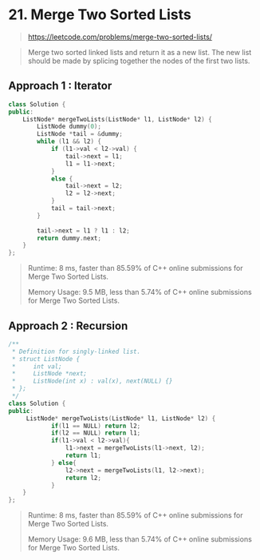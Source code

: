 # 21. Merge Two Sorted Lists

> https://leetcode.com/problems/merge-two-sorted-lists/

> Merge two sorted linked lists and return it as a new list. The new list should be made by splicing together the nodes of the first two lists.

## Approach 1 : Iterator

```cpp
class Solution {
public:
	ListNode* mergeTwoLists(ListNode* l1, ListNode* l2) {
		ListNode dummy(0);
		ListNode *tail = &dummy;
		while (l1 && l2) {
			if (l1->val < l2->val) {
				tail->next = l1;
				l1 = l1->next;
			}
			else {
				tail->next = l2;
				l2 = l2->next;
			}
			tail = tail->next;
		}
        
        tail->next = l1 ? l1 : l2;
		return dummy.next;
	}
};
```

> Runtime: 8 ms, faster than 85.59% of C++ online submissions for Merge Two Sorted Lists.
>
> Memory Usage: 9.5 MB, less than 5.74% of C++ online submissions for Merge Two Sorted Lists.

## Approach 2 : Recursion

```cpp
/**
 * Definition for singly-linked list.
 * struct ListNode {
 *     int val;
 *     ListNode *next;
 *     ListNode(int x) : val(x), next(NULL) {}
 * };
 */
class Solution {
public:
     ListNode* mergeTwoLists(ListNode* l1, ListNode* l2) {
            if(l1 == NULL) return l2;
            if(l2 == NULL) return l1;
            if(l1->val < l2->val){
                l1->next = mergeTwoLists(l1->next, l2);
                return l1;
            } else{
                l2->next = mergeTwoLists(l1, l2->next);
                return l2;
            }
    }
};
```

> Runtime: 8 ms, faster than 85.59% of C++ online submissions for Merge Two Sorted Lists.
>
> Memory Usage: 9.6 MB, less than 5.74% of C++ online submissions for Merge Two Sorted Lists.
